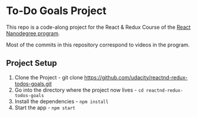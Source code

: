 # To-Do Goals Project

This repo is a code-along project for the React & Redux Course of the [React Nanodegree program](https://www.udacity.com/course/react-nanodegree--nd019).

Most of the commits in this repository correspond to videos in the program.

## Project Setup

1. Clone the Project - git clone https://github.com/udacity/reactnd-redux-todos-goals.git
2. Go into the directory where the project now lives - `cd reactnd-redux-todos-goals`
3. Install the dependencies - `npm install`
4. Start the app - `npm start`
